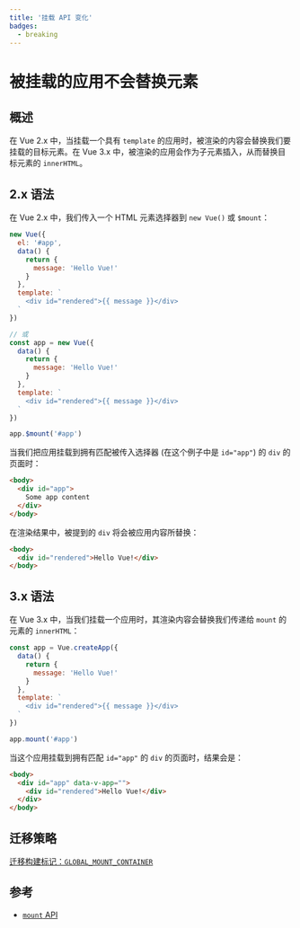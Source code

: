 ```yaml
---
title: '挂载 API 变化'
badges:
  - breaking
---
```


# 被挂载的应用不会替换元素 <MigrationBadges :badges="$frontmatter.badges" />

## 概述

在 Vue 2.x 中，当挂载一个具有 `template` 的应用时，被渲染的内容会替换我们要挂载的目标元素。在 Vue 3.x 中，被渲染的应用会作为子元素插入，从而替换目标元素的 `innerHTML`。

## 2.x 语法

在 Vue 2.x 中，我们传入一个 HTML 元素选择器到 `new Vue()` 或 `$mount`：

```js
new Vue({
  el: '#app',
  data() {
    return {
      message: 'Hello Vue!'
    }
  },
  template: `
    <div id="rendered">{{ message }}</div>
  `
})

// 或
const app = new Vue({
  data() {
    return {
      message: 'Hello Vue!'
    }
  },
  template: `
    <div id="rendered">{{ message }}</div>
  `
})

app.$mount('#app')
```

当我们把应用挂载到拥有匹配被传入选择器 (在这个例子中是 `id="app"`) 的 `div` 的页面时：

```html
<body>
  <div id="app">
    Some app content
  </div>
</body>
```

在渲染结果中，被提到的 `div` 将会被应用内容所替换：

```html
<body>
  <div id="rendered">Hello Vue!</div>
</body>
```

## 3.x 语法

在 Vue 3.x 中，当我们挂载一个应用时，其渲染内容会替换我们传递给 `mount` 的元素的 `innerHTML`：

```js
const app = Vue.createApp({
  data() {
    return {
      message: 'Hello Vue!'
    }
  },
  template: `
    <div id="rendered">{{ message }}</div>
  `
})

app.mount('#app')
```

当这个应用挂载到拥有匹配 `id="app"` 的 `div` 的页面时，结果会是：

```html
<body>
  <div id="app" data-v-app="">
    <div id="rendered">Hello Vue!</div>
  </div>
</body>
```

## 迁移策略

[迁移构建标记：`GLOBAL_MOUNT_CONTAINER`](migration-build.html#兼容性配置)

## 参考

- [`mount` API](/api/application-api.html#mount)
